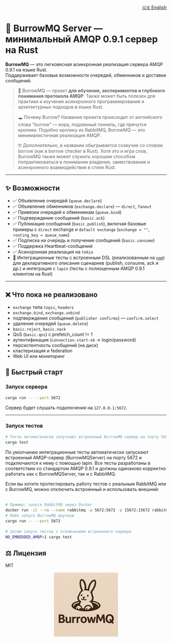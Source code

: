 <p align="right">
  <a href="README.md">🇬🇧 English</a>
</p>

# 🐰 BurrowMQ Server — минимальный AMQP 0.9.1 сервер на Rust

**BurrowMQ** — это легковесная асинхронная реализация сервера AMQP 0.9.1 на языке Rust.\
Поддерживает базовые возможности очередей, обменников и доставки сообщений.

> 🦀 BurrowMQ — проект **для обучения, экспериментов и глубокого понимания протокола AMQP**. Также может быть полезен для практики и изучения асинхронного программирования и архитектурных подходов в языке Rust.

> 🕳️ Почему Burrow? Название проекта происходит от английского слова "burrow" — нора, подземный тоннель, где прячутся кролики. 
> Подобно кролику из RabbitMQ, BurrowMQ — это минималистичная реализация AMQP.
>
> 🤓 Дополнительно, в названии обыгрывается созвучие со словом borrow (как в borrow checker в Rust). Хотя это и игра слов, BurrowMQ также может служить хорошим способом попрактиковаться в понимании владения, заимствования и асинхронного взаимодействия в стиле Rust.

---

## ✨ Возможности

- ✅ Объявление очередей (`queue.declare`)
- ✅ Объявление обменников (`exchange.declare`) — `direct`, `fanout`
- ✅ Привязки очередей к обменникам (`queue.bind`)
- ✅ Подтверждение сообщений (`basic.ack`)
- ✅ Публикация сообщений (`basic.publish`), включая базовые примеры с `direct` exchange и `default exchange` (`exchange = ""`, `routing_key = queue_name`)
- ✅ Подписка на очередь и получение сообщений (`basic.consume`)
- ✅ Поддержка Heartbeat-сообщений
- ✅ Асинхронная реализация на `tokio`
- 🧪 Интеграционные тесты с встроенным DSL (реализованным на [`nom`](https://github.com/rust-bakery/nom)) для декларативного описания сценариев (publish, consume, ack и др.) и интеграция с `lapin` (тесты с полноценным AMQP 0.9.1 клиентом на Rust) 
    
---

## ❌ Что пока не реализовано

- `exchange` типа `topic`, `headers`
- `exchange.bind`, `exchange.unbind`
- подтверждение сообщений (`publisher confirms`) — `confirm.select`
- удаление очередей (`queue.delete`)
- `basic.reject`, `basic.nack`
- QoS (`basic.qos`) с prefetch_count != 1
- аутентификация (`connection.start-ok` → login/password)
- персистентность сообщений (на диск)
- кластеризация и federation
- Web UI или мониторинг


## 🚀 Быстрый старт

### Запуск сервера

```bash
cargo run -- --port 5672
```

Сервер будет слушать подключения на `127.0.0.1:5672`.

---

### Запуск тестов

```bash
# Тесты автоматически запускают встроенный BurrowMQ сервер на порту 5672
cargo test
```

По умолчанию интеграционные тесты автоматически запускают встроенный AMQP-сервер (BurrowMQServer) на порту 5672 и подключаются к нему с помощью lapin. Все тесты разработаны в соответствии со стандартом AMQP 0.9.1 и должны одинаково корректно работать как с BurrowMQServer, так и с RabbitMQ.

Если вы хотите протестировать работу тестов с реальным RabbitMQ или с BurrowMQ, можно отключить встроенный и использовать внешний:

```bash

# Пример: запуск RabbitMQ через Docker
docker run -it --rm --name rabbitmq -p 5672:5672 -p 15672:15672 rabbitmq:4-management
# Либо запуск BurrowMQ вручную
cargo run -- --port 5672

# Затем запуск тестов с отключением встроенного сервера
NO_EMBEDDED_AMQP=1 cargo test
```

## ⚖️ Лицензия

MIT

<p align="center">
  <img src="docs/burrowmq-logo.png" width="200" alt="BurrowMQ logo" />
</p>